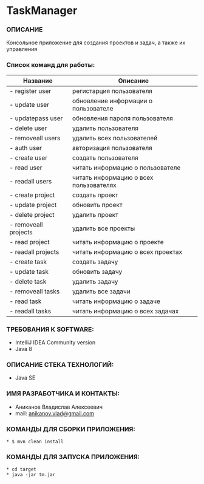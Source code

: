 # TaskManager
### ОПИСАНИЕ
Консольное приложение для создания проектов и задач, а также их управления
### Список команд для работы:
| Название  | Описание |
| ------------- | ------------- |
| - register user  | регистарция пользователя  |
| - update user  | обновление информации о пользователе  |
| - updatepass user  | обновления пароля пользователя  |
| - delete user  | удалить пользователя  |
| - removeall users  | удалить всех пользователей  |
| - auth user  | авторизация пользователя  |
| - create user  | создать пользователя  |
| - read user  | читать информацию о пользователе  |
| - readall users  | читать информацию о всех пользователях  |
| - create project  | создать проект  |
| - update project  | обновить проект  |
| - delete project  | удалить проект |
| - removeall projects  | удалить все проекты  |
| - read project  | читать информацию о проекте  |
| - readall projects  | читать информацию о всех проектах  |
| - create task  | создать задачу  |
| - update task  | обновить задачу  |
| - delete task  | удалить задачу  |
| - removeall tasks  | удалить все задачи  |
| - read task  | читать информацию о задаче  |
| - readall tasks  |  читать информацию о всех задачах  |
### ТРЕБОВАНИЯ К SOFTWARE:
* IntelliJ IDEA Community version 
* Java 8
### ОПИСАНИЕ СТЕКА ТЕХНОЛОГИЙ:
* Java SE 
### ИМЯ РАЗРАБОТЧИКА И КОНТАКТЫ:
* Аниканов Владислав Алексеевич
* mail: anikanov.vlad@gmail.com
### КОМАНДЫ ДЛЯ СБОРКИ ПРИЛОЖЕНИЯ:
`````````
* $ mvn clean install
`````````
### КОМАНДЫ ДЛЯ ЗАПУСКА ПРИЛОЖЕНИЯ:
`````````
* cd target
* java -jar tm.jar
`````````
